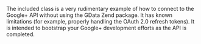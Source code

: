 The included class is a very rudimentary example of how to connect to the Google+ API without using the GData Zend package. It has known limitations (for example, properly handling the OAuth 2.0 refresh tokens). It is intended to bootstrap your Google+ development efforts as the API is completed.